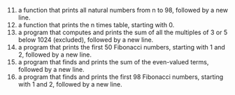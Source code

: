 11. a function that prints all natural numbers from n to 98, followed by a new line.
12. a function that prints the n times table, starting with 0.
13. a program that computes and prints the sum of all the multiples of 3 or 5 below 1024 (excluded), followed by a new line.
14. a program that prints the first 50 Fibonacci numbers, starting with 1 and 2, followed by a new line.
15. a program that finds and prints the sum of the even-valued terms, followed by a new line.
16. a program that finds and prints the first 98 Fibonacci numbers, starting with 1 and 2, followed by a new line.
